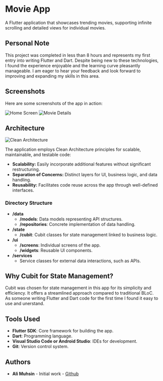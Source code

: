 # Movie App

A Flutter application that showcases trending movies, supporting infinite scrolling and detailed views for individual movies.

## Personal Note

This project was completed in less than 8 hours and represents my first entry into writing Flutter and Dart. Despite being new to these technologies, I found the experience enjoyable and the learning curve pleasantly manageable. I am eager to hear your feedback and look forward to improving and expanding my skills in this area.

## Screenshots

Here are some screenshots of the app in action:

![Home Screen](https://imgtr.ee/images/2024/07/25/47ffc64f397f930878ef1c4b10fec5c2.png "Home Screen")
![Movie Details](https://imgtr.ee/images/2024/07/25/30c84b6760ad271c09769cb48c98bfc0.png "Movie Details")

## Architecture

![Clean Architecture](https://miro.medium.com/v2/resize:fit:4800/format:webp/0*bpZD35FYuNVZCzuW.png "")

The application employs Clean Architecture principles for scalable, maintainable, and testable code:

- **Scalability:** Easily incorporate additional features without significant restructuring.
- **Separation of Concerns:** Distinct layers for UI, business logic, and data handling.
- **Reusability:** Facilitates code reuse across the app through well-defined interfaces.

### Directory Structure

- **/data**
  - **/models**: Data models representing API structures.
  - **/repositories**: Concrete implementation of data handling.
- **/state**
  - **/cubit**: Cubit classes for state management linked to business logic.
- **/ui**
  - **/screens**: Individual screens of the app.
  - **/widgets**: Reusable UI components.
- **/services**
  - Service classes for external data interactions, such as APIs.



## Why Cubit for State Management?

Cubit was chosen for state management in this app for its simplicity and efficiency. It offers a streamlined approach compared to traditional BLoC. As someone writing Flutter and Dart code for the first time I found it easy to use and unerstand.

## Tools Used

- **Flutter SDK**: Core framework for building the app.
- **Dart**: Programming language.
- **Visual Studio Code or Android Studio**: IDEs for development.
- **Git**: Version control system.

## Authors

- **Ali Muhsin** - Initial work - [Github](https://github.com/aliarnoos)

